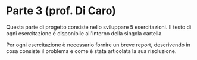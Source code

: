 # Parte 3 (prof. Di Caro)

Questa parte di progetto consiste nello sviluppare 5 esercitazioni. Il testo di ogni esercitazione è disponibile all'interno della singola cartella.

Per ogni esercitazione è necessario fornire un breve report, descrivendo in cosa consiste il problema e come è stata articolata la sua risoluzione.
